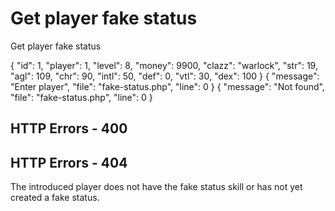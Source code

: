 # Get player fake status

<highlight>Get player fake status</highlight>

<include from="notes.md" element-id="urlVariable"/>
<include from="notes.md" element-id="session"/>

<api-endpoint openapi-path="./../../data.yaml" endpoint="/fake-status/${username}" method="GET">
	<response type="200">
		<sample lang="JSON">
			{
				"id": 1,
				"player": 1,
				"level": 8,
				"money": 9900,
				"clazz": "warlock",
				"str": 19,
				"agl": 109,
				"chr": 90,
				"intl": 50,
				"def": 0,
				"vtl": 30,
				"dex": 100
			}
		</sample>
	</response>
	<response type="400">
		<sample lang="JSON">
			{
				"message": "Enter player",
				"file": "fake-status.php",
				"line": 0
			}
		</sample>
	</response>
	<response type="404">
		<sample lang="JSON">
			{
				"message": "Not found",
				"file": "fake-status.php",
				"line": 0
			}
		</sample>
	</response>
</api-endpoint>

## HTTP Errors - 400
<deflist collapsible="false">
	<include from="error.md" element-id="ep"/>
</deflist>

## HTTP Errors - 404
<deflist collapsible="false">
	<include from="error.md" element-id="pde"/>
	<def title="Player doesn't have fake status">
		The introduced player does not have the fake status skill or has not yet created a fake status.
	</def>
</deflist>